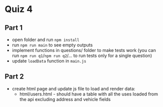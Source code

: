# Quiz 4

## Part 1

- open folder and run `npm install`
- run `npm run main` to see empty outputs
- implement functions in questions/ folder to make tests work (you can run `npm run q1`/`npm run q2`/... to run tests only for a single question)
- update `loadData` function in `main.js`

## Part 2

- create html page and update js file to load and render data:
  - html/users.html - should have a table with all the uses loaded from the api excluding address and vehicle fields
